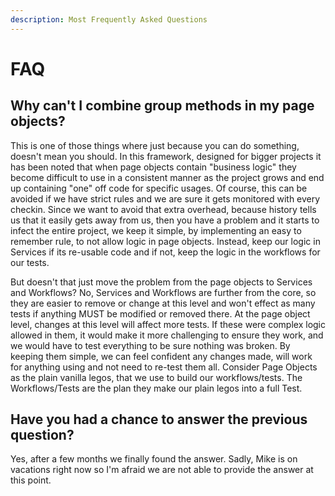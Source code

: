 ```yaml
---
description: Most Frequently Asked Questions
---
```


# FAQ

## Why can't I combine group methods in my page objects?

This is one of those things where just because you can do something, doesn't mean you should. In this framework, designed for bigger projects it has been noted that when page objects contain "business logic" they become difficult to use in a consistent manner as the project grows and end up containing "one" off code for specific usages. Of course, this can be avoided if we have strict rules and we are sure it gets monitored with every checkin. Since we want to avoid that extra overhead, because history tells us that it easily gets away from us, then you have a problem and it starts to infect the entire project, we keep it simple, by implementing an easy to remember rule, to not allow logic in page objects. Instead, keep our logic in Services if its re-usable code and if not, keep the logic in the workflows for our tests.

But doesn't that just move the problem from the page objects to Services and Workflows? No, Services and Workflows are further from the core, so they are easier to remove or change at this level and won't effect as many tests if anything MUST be modified or removed there. At the page object level, changes at this level will affect more tests. If these were complex logic allowed in them, it would make it more challenging to ensure they work, and we would have to test everything to be sure nothing was broken. By keeping them simple, we can feel confident any changes made, will work for anything using and not need to re-test them all. Consider Page Objects as the plain vanilla legos, that we use to build our workflows/tests. The Workflows/Tests are the plan they make our plain legos into a full Test.



## Have you had a chance to answer the previous question?

Yes, after a few months we finally found the answer. Sadly, Mike is on vacations right now so I'm afraid we are not able to provide the answer at this point.

